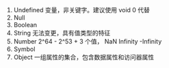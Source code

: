 
1. Undefined
变量，非关键字。建议使用 void 0 代替
2. Null
3. Boolean
4. String
无法变更，具有值类型的特征
5. Number
2^64 - 2^53 + 3 个值， 
NaN
Infinity
-Infinity
6. Symbol
7. Object
一组属性的集合，包含数据属性和访问器属性
